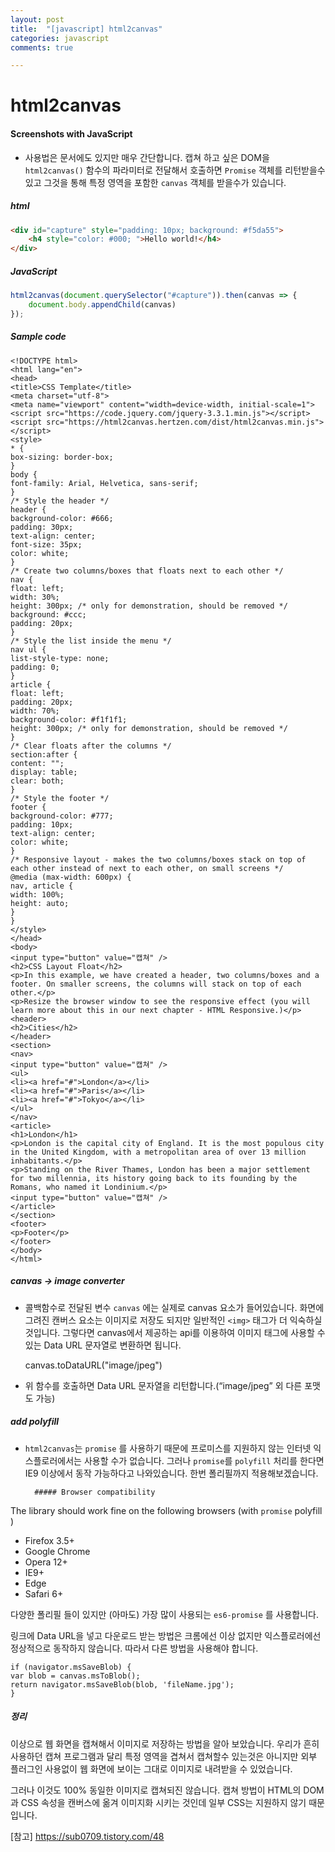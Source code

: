 ```yaml
---
layout: post
title:  "[javascript] html2canvas"
categories: javascript
comments: true

---
```


html2canvas
=============

#### Screenshots with JavaScript

* 사용법은 문서에도 있지만 매우 간단합니다. 캡쳐 하고 싶은 DOM을 `html2canvas()` 함수의 파라미터로 전달해서 호출하면 `Promise` 객체를 리턴받을수 있고 그것을 통해 특정 영역을 포함한 `canvas` 객체를 받을수가 있습니다.

 ##### html

```html
<div id="capture" style="padding: 10px; background: #f5da55">
    <h4 style="color: #000; ">Hello world!</h4>
</div>
```

#####  JavaScript

```javascript
html2canvas(document.querySelector("#capture")).then(canvas => {
    document.body.appendChild(canvas)
});
```

##### Sample code 

```
<!DOCTYPE html>
<html lang="en">
<head>
<title>CSS Template</title>
<meta charset="utf-8">
<meta name="viewport" content="width=device-width, initial-scale=1">
<script src="https://code.jquery.com/jquery-3.3.1.min.js"></script>
<script src="https://html2canvas.hertzen.com/dist/html2canvas.min.js"></script>
<style>
* {
box-sizing: border-box;
}
body {
font-family: Arial, Helvetica, sans-serif;
}
/* Style the header */
header {
background-color: #666;
padding: 30px;
text-align: center;
font-size: 35px;
color: white;
}
/* Create two columns/boxes that floats next to each other */
nav {
float: left;
width: 30%;
height: 300px; /* only for demonstration, should be removed */
background: #ccc;
padding: 20px;
}
/* Style the list inside the menu */
nav ul {
list-style-type: none;
padding: 0;
}
article {
float: left;
padding: 20px;
width: 70%;
background-color: #f1f1f1;
height: 300px; /* only for demonstration, should be removed */
}
/* Clear floats after the columns */
section:after {
content: "";
display: table;
clear: both;
}
/* Style the footer */
footer {
background-color: #777;
padding: 10px;
text-align: center;
color: white;
}
/* Responsive layout - makes the two columns/boxes stack on top of each other instead of next to each other, on small screens */
@media (max-width: 600px) {
nav, article {
width: 100%;
height: auto;
}
}
</style>
</head>
<body>
<input type="button" value="캡쳐" />
<h2>CSS Layout Float</h2>
<p>In this example, we have created a header, two columns/boxes and a footer. On smaller screens, the columns will stack on top of each other.</p>
<p>Resize the browser window to see the responsive effect (you will learn more about this in our next chapter - HTML Responsive.)</p>
<header>
<h2>Cities</h2>
</header>
<section>
<nav>
<input type="button" value="캡쳐" />
<ul>
<li><a href="#">London</a></li>
<li><a href="#">Paris</a></li>
<li><a href="#">Tokyo</a></li>
</ul>
</nav>
<article>
<h1>London</h1>
<p>London is the capital city of England. It is the most populous city in the United Kingdom, with a metropolitan area of over 13 million inhabitants.</p>
<p>Standing on the River Thames, London has been a major settlement for two millennia, its history going back to its founding by the Romans, who named it Londinium.</p>
<input type="button" value="캡쳐" />
</article>
</section>
<footer>
<p>Footer</p>
</footer>
</body>
</html>
```



##### canvas -> image converter

* 콜백함수로 전달된 변수 `canvas` 에는 실제로 canvas 요소가 들어있습니다. 화면에 그려진 캔버스 요소는 이미지로 저장도 되지만 일반적인 `<img>` 태그가 더 익숙하실 것입니다. 그렇다면 canvas에서 제공하는 api를 이용하여 이미지 태그에 사용할 수 있는 Data URL 문자열로 변환하면 됩니다.


    canvas.toDataURL("image/jpeg")

* 위 함수를 호출하면 Data URL 문자열을 리턴합니다.(“image/jpeg” 외 다른 포맷도 가능)

##### add polyfill

* `html2canvas`는 `promise` 를 사용하기 때문에 프로미스를 지원하지 않는 인터넷 익스플로러에서는 사용할 수가 없습니다. 그러나 `promise`를 `polyfill` 처리를 한다면 IE9 이상에서 동작 가능하다고 나와있습니다. 한번 폴리필까지 적용해보겠습니다.

        ##### Browser compatibility

The library should work fine on the following browsers (with `promise`  polyfill )

* Firefox 3.5+
* Google Chrome
* Opera 12+
* IE9+
* Edge
* Safari 6+

다양한 폴리필 들이 있지만 (아마도) 가장 많이 사용되는 `es6-promise` 를 사용합니다.

링크에 Data URL을 넣고 다운로드 받는 방법은 크롬에선 이상 없지만 익스플로러에선 정상적으로 동작하지 않습니다. 따라서 다른 방법을 사용해야 합니다.

```
if (navigator.msSaveBlob) {
var blob = canvas.msToBlob();
return navigator.msSaveBlob(blob, 'fileName.jpg');
}
```



##### 정리 

이상으로 웹 화면을 캡쳐해서 이미지로 저장하는 방법을 알아 보았습니다. 우리가 흔히 사용하던 캡쳐 프로그램과 달리 특정 영역을 겹쳐서 캡쳐할수 있는것은 아니지만 외부 플러그인 사용없이 웹 화면에 보이는 그대로 이미지로 내려받을 수 있었습니다.

그러나 이것도 100% 동일한 이미지로 캡쳐되진 않습니다. 캡쳐 방법이 HTML의 DOM과 CSS 속성을 캔버스에 옮겨 이미지화 시키는 것인데 일부 CSS는 지원하지 않기 때문입니다. 



[참고] https://sub0709.tistory.com/48